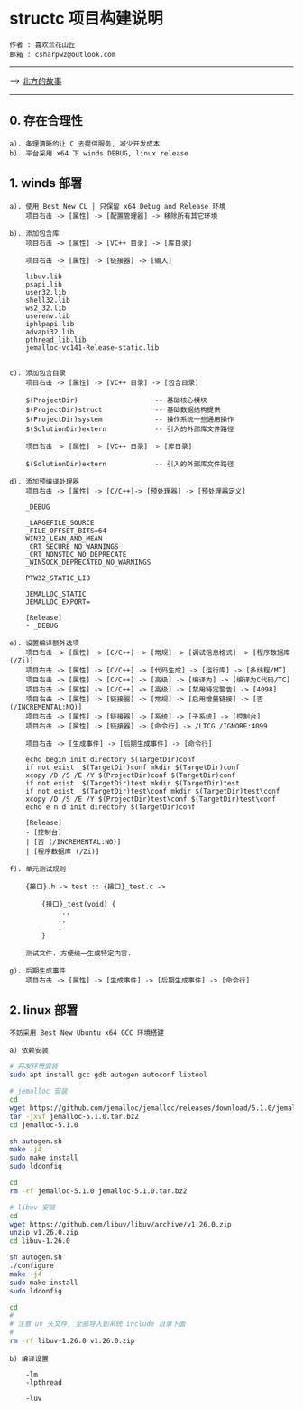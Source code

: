 ﻿# structc 项目构建说明

    作者 : 喜欢兰花山丘
    邮箱 : csharpwz@outlook.com

***

--> [北方的故事](http://music.163.com/#/song?id=37782112)

***

## 0. 存在合理性

    a). 条理清晰的让 C 去提供服务, 减少开发成本
    b). 平台采用 x64 下 winds DEBUG, linux release

## 1. winds 部署

    a). 使用 Best New CL | 只保留 x64 Debug and Release 环境
        项目右击 -> [属性] -> [配置管理器] -> 移除所有其它环境

    b). 添加包含库
        项目右击 -> [属性] -> [VC++ 目录] -> [库目录]

        项目右击 -> [属性] -> [链接器] -> [输入]

        libuv.lib
        psapi.lib
        user32.lib
        shell32.lib
        ws2_32.lib
        userenv.lib
        iphlpapi.lib
        advapi32.lib
        pthread_lib.lib
        jemalloc-vc141-Release-static.lib

        
    c). 添加包含目录
        项目右击 -> [属性] -> [VC++ 目录] -> [包含目录]

        $(ProjectDir)                   -- 基础核心模块
        $(ProjectDir)struct             -- 基础数据结构提供
        $(ProjectDir)system             -- 操作系统一些通用操作
        $(SolutionDir)extern            -- 引入的外部库文件路径

        项目右击 -> [属性] -> [VC++ 目录] -> [库目录]

        $(SolutionDir)extern            -- 引入的外部库文件路径

    d). 添加预编译处理器
        项目右击 -> [属性] -> [C/C++]-> [预处理器] -> [预处理器定义]

        _DEBUG

        _LARGEFILE_SOURCE
        _FILE_OFFSET_BITS=64
        WIN32_LEAN_AND_MEAN
        _CRT_SECURE_NO_WARNINGS
        _CRT_NONSTDC_NO_DEPRECATE
        _WINSOCK_DEPRECATED_NO_WARNINGS    

        PTW32_STATIC_LIB

        JEMALLOC_STATIC
        JEMALLOC_EXPORT=

        [Release]
        - _DEBUG

    e). 设置编译额外选项
        项目右击 -> [属性] -> [C/C++] -> [常规] -> [调试信息格式] -> [程序数据库 (/Zi)]
        项目右击 -> [属性] -> [C/C++] -> [代码生成] -> [运行库] -> [多线程/MT]
        项目右击 -> [属性] -> [C/C++] -> [高级] -> [编译为] -> [编译为C代码/TC]
        项目右击 -> [属性] -> [C/C++] -> [高级] -> [禁用特定警告] -> [4098]
        项目右击 -> [属性] -> [链接器] -> [常规] -> [启用增量链接] -> [否 (/INCREMENTAL:NO)]
        项目右击 -> [属性] -> [链接器] -> [系统] -> [子系统] -> [控制台]
        项目右击 -> [属性] -> [链接器] -> [命令行] -> /LTCG /IGNORE:4099
        
        项目右击 -> [生成事件] -> [后期生成事件] -> [命令行]

        echo begin init directory $(TargetDir)conf
        if not exist  $(TargetDir)conf mkdir $(TargetDir)conf
        xcopy /D /S /E /Y $(ProjectDir)conf $(TargetDir)conf
        if not exist  $(TargetDir)test mkdir $(TargetDir)test
        if not exist  $(TargetDir)test\conf mkdir $(TargetDir)test\conf
        xcopy /D /S /E /Y $(ProjectDir)test\conf $(TargetDir)test\conf
        echo e n d init directory $(TargetDir)conf

        [Release]
        - [控制台]
        | [否 (/INCREMENTAL:NO)]
        | [程序数据库 (/Zi)]

    f). 单元测试规则

        {接口}.h -> test :: {接口}_test.c ->

            {接口}_test(void) {
                ...
                ..
                .
            }

        测试文件. 方便统一生成特定内容.

    g). 后期生成事件
        项目右击 -> [属性] -> [生成事件] -> [后期生成事件] -> [命令行]

## 2. linux 部署

    不妨采用 Best New Ubuntu x64 GCC 环境搭建

    a) 依赖安装

```Bash
# 开发环境安装
sudo apt install gcc gdb autogen autoconf libtool

# jemalloc 安装
cd
wget https://github.com/jemalloc/jemalloc/releases/download/5.1.0/jemalloc-5.1.0.tar.bz2
tar -jxvf jemalloc-5.1.0.tar.bz2
cd jemalloc-5.1.0

sh autogen.sh
make -j4
sudo make install
sudo ldconfig

cd
rm -rf jemalloc-5.1.0 jemalloc-5.1.0.tar.bz2

# libuv 安装
cd
wget https://github.com/libuv/libuv/archive/v1.26.0.zip
unzip v1.26.0.zip
cd libuv-1.26.0

sh autogen.sh
./configure
make -j4
sudo make install
sudo ldconfig

cd
#
# 注意 uv 头文件, 全部导入到系统 include 目录下面
#
rm -rf libuv-1.26.0 v1.26.0.zip
```

    b) 编译设置

        -lm
        -lpthread

        -luv
